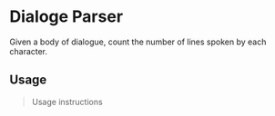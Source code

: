 # Dialoge Parser
Given a body of dialogue, count the number of lines spoken by each character.

## Usage
> Usage instructions

